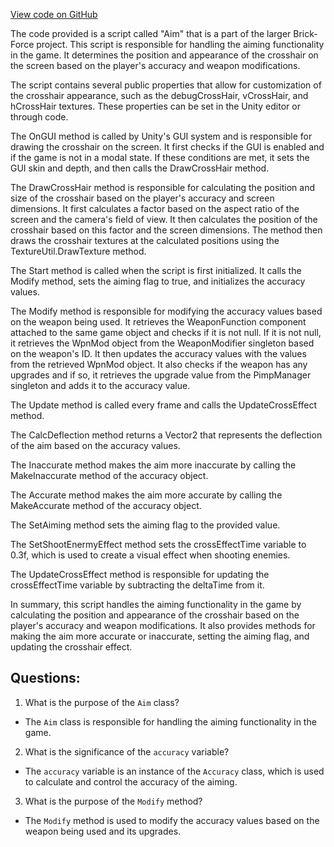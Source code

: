 [View code on GitHub](https://github.com/TieHaxJan/Brick-Force/Assembly-CSharp\Aim.cs)

The code provided is a script called "Aim" that is a part of the larger Brick-Force project. This script is responsible for handling the aiming functionality in the game. It determines the position and appearance of the crosshair on the screen based on the player's accuracy and weapon modifications.

The script contains several public properties that allow for customization of the crosshair appearance, such as the debugCrossHair, vCrossHair, and hCrossHair textures. These properties can be set in the Unity editor or through code.

The OnGUI method is called by Unity's GUI system and is responsible for drawing the crosshair on the screen. It first checks if the GUI is enabled and if the game is not in a modal state. If these conditions are met, it sets the GUI skin and depth, and then calls the DrawCrossHair method.

The DrawCrossHair method is responsible for calculating the position and size of the crosshair based on the player's accuracy and screen dimensions. It first calculates a factor based on the aspect ratio of the screen and the camera's field of view. It then calculates the position of the crosshair based on this factor and the screen dimensions. The method then draws the crosshair textures at the calculated positions using the TextureUtil.DrawTexture method.

The Start method is called when the script is first initialized. It calls the Modify method, sets the aiming flag to true, and initializes the accuracy values.

The Modify method is responsible for modifying the accuracy values based on the weapon being used. It retrieves the WeaponFunction component attached to the same game object and checks if it is not null. If it is not null, it retrieves the WpnMod object from the WeaponModifier singleton based on the weapon's ID. It then updates the accuracy values with the values from the retrieved WpnMod object. It also checks if the weapon has any upgrades and if so, it retrieves the upgrade value from the PimpManager singleton and adds it to the accuracy value.

The Update method is called every frame and calls the UpdateCrossEffect method.

The CalcDeflection method returns a Vector2 that represents the deflection of the aim based on the accuracy values.

The Inaccurate method makes the aim more inaccurate by calling the MakeInaccurate method of the accuracy object.

The Accurate method makes the aim more accurate by calling the MakeAccurate method of the accuracy object.

The SetAiming method sets the aiming flag to the provided value.

The SetShootEnermyEffect method sets the crossEffectTime variable to 0.3f, which is used to create a visual effect when shooting enemies.

The UpdateCrossEffect method is responsible for updating the crossEffectTime variable by subtracting the deltaTime from it.

In summary, this script handles the aiming functionality in the game by calculating the position and appearance of the crosshair based on the player's accuracy and weapon modifications. It also provides methods for making the aim more accurate or inaccurate, setting the aiming flag, and updating the crosshair effect.
## Questions: 
 1. What is the purpose of the `Aim` class?
- The `Aim` class is responsible for handling the aiming functionality in the game.

2. What is the significance of the `accuracy` variable?
- The `accuracy` variable is an instance of the `Accuracy` class, which is used to calculate and control the accuracy of the aiming.

3. What is the purpose of the `Modify` method?
- The `Modify` method is used to modify the accuracy values based on the weapon being used and its upgrades.